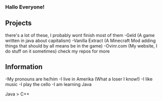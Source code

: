 ### Hallo Everyone!

## Projects
there's a lot of these, I probably wont finish most of them
-Geld (A game written in java about capitalism)
-Vanilla Extract (A Minecraft Mod adding things that should by all means be in the game)
-Ovinr.com (My website, I do stuff on it sometimes)
check my repos for more

## Information
-My pronouns are he/him
-I live in Amerika (What a loser I know!)
-I like music
-I play the cello
-I am learning Java

Java > C++

<!--
**Ovinr/Ovinr** is a ✨ _special_ ✨ repository because its `README.md` (this file) appears on your GitHub profile.

Here are some ideas to get you started:

- 🔭 I’m currently working on ...
- 🌱 I’m currently learning ...
- 👯 I’m looking to collaborate on ...
- 🤔 I’m looking for help with ...
- 💬 Ask me about ...
- 📫 How to reach me: ...
- 😄 Pronouns: ...
- ⚡ Fun fact: ...
-->

